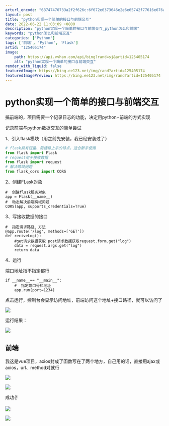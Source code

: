 ```yaml
---
arturl_encode: "68747470733a2f2f626c:6f672e6373646e2e6e65742f77616e676a69616f686f6d652f:61727469636c652f64657461696c732f313235343035313734"
layout: post
title: "python实现一个简单的接口与前端交互"
date: 2022-06-22 11:03:09 +0800
description: "python实现一个简单的接口与前端交互_python怎么和前端"
keywords: "python怎么和前端交互"
categories: ['Python']
tags: ['前端', 'Python', 'Flask']
artid: "125405174"
image:
    path: https://api.vvhan.com/api/bing?rand=sj&artid=125405174
    alt: "python实现一个简单的接口与前端交互"
render_with_liquid: false
featuredImage: https://bing.ee123.net/img/rand?artid=125405174
featuredImagePreview: https://bing.ee123.net/img/rand?artid=125405174
---
```


# python实现一个简单的接口与前端交互

搞前端的，项目需要一个记录日志的功能，决定用python+前端的方式实现

记录前端与python数据交互的简单尝试

1、引入flask模块（用之前先安装，我已经安装过了）

```python
# flask具有轻量、简捷易上手的特点，适合新手使用
from flask import Flask
# request用于接收数据
from flask import request
# 解决跨域问题
from flask_cors import CORS
```

2、创建FLask对象

```
#  创建flask服务对象
app = Flask(__name__)
#  动态解决前端跨域问题
CORS(app, supports_credentials=True)
```

3、写接收数据的接口

```
#  指定请求路径、方法
@app.route('/log', methods=['GET'])
def reciveLog():
    #get请求数据获取 post请求数据获取request.form.get("log")
    data = request.args.get("log")
    return data
```

4、运行

端口地址指不指定都行

```
if __name__== "__main__":
    #  指定端口号和地址
    app.run(port=1234)
```

点击运行，控制台会显示访问地址，前端访问这个地址+接口路径，就可以访问了

![](https://i-blog.csdnimg.cn/blog_migrate/05ae1a616fa2780826dbe1facc5445e3.png)

运行结果：

![](https://i-blog.csdnimg.cn/blog_migrate/942c760e918c681e588707fa8656e451.png)
​​​​​​​

## 前端

我这是vue项目，axios封成了函数写在了两个地方，自己用的话，直接用ajax或axios，url、method对就行

![](https://i-blog.csdnimg.cn/blog_migrate/d9d447edd52638f00883c7f2b9c8ab7f.png)

![](https://i-blog.csdnimg.cn/blog_migrate/86d27b55effa3bb15503c03d6bc46241.png)

成功✌

![](https://i-blog.csdnimg.cn/blog_migrate/dfb08a98a6c8e2d84e1edc6930ee99f0.png)

![](https://i-blog.csdnimg.cn/blog_migrate/76a9bf08736a06dd2e6061773274c4cd.png)